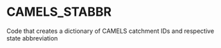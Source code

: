 # CAMELS_STABBR
Code that creates a dictionary of CAMELS catchment IDs and respective state abbreviation
